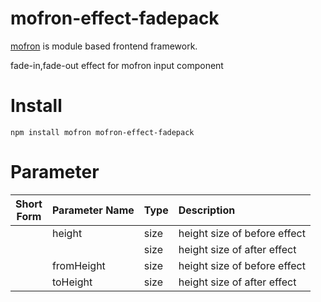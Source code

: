 # mofron-effect-fadepack
[mofron](https://mofron.github.io/mofron/) is module based frontend framework.

fade-in,fade-out effect for mofron input component


# Install
```
npm install mofron mofron-effect-fadepack
```

# Parameter

| Short<br>Form | Parameter Name | Type | Description |
|:-------------:|:---------------|:-----|:------------|
| | height | size | height size of before effect |
| | | size | height size of after effect |
| | fromHeight | size | height size of before effect |
| | toHeight | size | height size of after effect |


